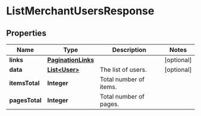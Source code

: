 

# ListMerchantUsersResponse


## Properties

Name | Type | Description | Notes
------------ | ------------- | ------------- | -------------
**links** | [**PaginationLinks**](PaginationLinks.md) |  |  [optional]
**data** | [**List&lt;User&gt;**](User.md) | The list of users. |  [optional]
**itemsTotal** | **Integer** | Total number of items. | 
**pagesTotal** | **Integer** | Total number of pages. | 




